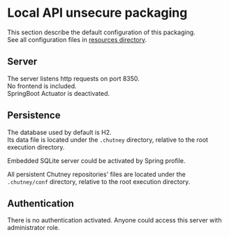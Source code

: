 # Local API unsecure packaging

This section describe the default configuration of this packaging.  
See all configuration files in [resources directory](./src/main/resources).

## Server

The server listens http requests on port 8350.  
No frontend is included.  
SpringBoot Actuator is deactivated.

## Persistence

The database used by default is H2.  
Its data file is located under the `.chutney` directory, relative to the root execution directory.  

Embedded SQLite server could be activated by Spring profile.  

All persistent Chutney repositories' files are located under the `.chutney/conf` directory, relative to the root execution directory.

## Authentication

There is no authentication activated. Anyone could access this server with administrator role.
